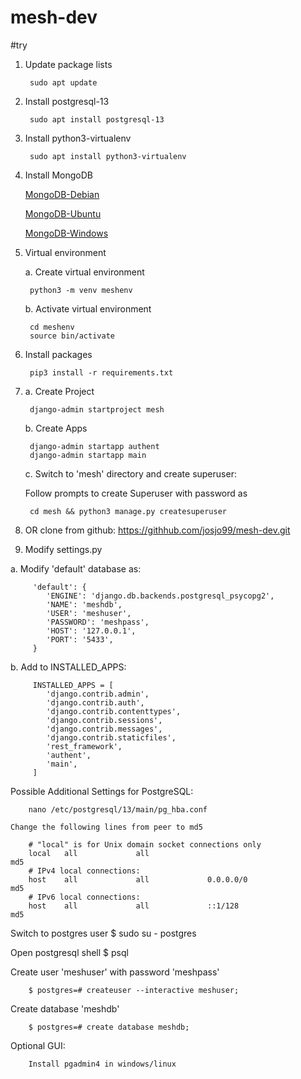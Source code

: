 # mesh-dev
#try

1. Update package lists

        sudo apt update

2. Install postgresql-13

        sudo apt install postgresql-13

3. Install python3-virtualenv
    
        sudo apt install python3-virtualenv

4. Install MongoDB
    
    [MongoDB-Debian](https://docs.mongodb.com/manual/tutorial/install-mongodb-on-debian/)
   
    [MongoDB-Ubuntu](https://docs.mongodb.com/manual/tutorial/install-mongodb-on-ubuntu/)
   
    [MongoDB-Windows](https://docs.mongodb.com/manual/tutorial/install-mongodb-on-windows/)

5. Virtual environment

    a. Create virtual environment
    
        python3 -m venv meshenv

    b. Activate virtual environment
        
        cd meshenv
        source bin/activate
        
6. Install packages

        pip3 install -r requirements.txt
        
7. a. Create Project
        
        django-admin startproject mesh

   b. Create Apps
        
        django-admin startapp authent
        django-admin startapp main

   c. Switch to 'mesh' directory and create superuser:
   
   Follow prompts to create Superuser <username> with password as 
   <password>
        
        cd mesh && python3 manage.py createsuperuser

8. OR clone from github: https://githhub.com/josjo99/mesh-dev.git
10. Modify settings.py

   a. Modify 'default' database as: 
         
         'default': {
            'ENGINE': 'django.db.backends.postgresql_psycopg2',
            'NAME': 'meshdb',
            'USER': 'meshuser',
            'PASSWORD': 'meshpass',
            'HOST': '127.0.0.1',
            'PORT': '5433',
         }

   b. Add to INSTALLED_APPS:
      
         INSTALLED_APPS = [
            'django.contrib.admin',
            'django.contrib.auth',
            'django.contrib.contenttypes',
            'django.contrib.sessions',
            'django.contrib.messages',
            'django.contrib.staticfiles',
            'rest_framework',
            'authent',
            'main',
         ]

Possible Additional Settings for PostgreSQL:
        
        nano /etc/postgresql/13/main/pg_hba.conf

    Change the following lines from peer to md5

        # "local" is for Unix domain socket connections only
        local   all             all                                     md5
        # IPv4 local connections:
        host    all             all             0.0.0.0/0               md5
        # IPv6 local connections:
        host    all             all             ::1/128                 md5
    
   Switch to postgres user
        $ sudo su - postgres
        
   Open postgresql shell
        $ psql

   Create user 'meshuser' with password 'meshpass'
        
        $ postgres=# createuser --interactive meshuser;

   Create database 'meshdb'
        
        $ postgres=# create database meshdb;

Optional GUI:

        Install pgadmin4 in windows/linux
